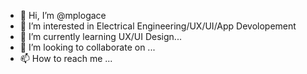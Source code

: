 - 👋 Hi, I’m @mplogace
- 👀 I’m interested in Electrical Engineering/UX/UI/App Devolopement
- 🌱 I’m currently learning UX/UI Design...
- 💞️ I’m looking to collaborate on ...
- 📫 How to reach me ...

